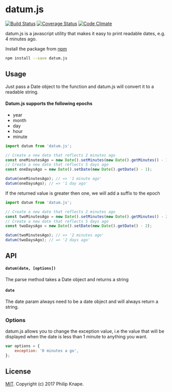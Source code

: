 # datum.js

[![Build Status](https://travis-ci.org/Knape/datum.js.svg?branch=master)](https://travis-ci.org/Knape/datum.js)
[![Coverage Status](https://coveralls.io/repos/github/Knape/datum.js/badge.svg?branch=master)](https://coveralls.io/github/Knape/datum.js?branch=master)
[![Code Climate](https://codeclimate.com/github/Knape/datum.js/badges/gpa.svg)](https://codeclimate.com/github/Knape/datum.js)

datum.js is a javascript utility that makes it easy to print readable dates, e.g. 4 minutes ago.

Install the package from [npm](https://npmjs.com/datum.js)

```bash
npm install --save datum.js
```

## Usage

Just pass a Date object to the function and datum.js will convert it to a readable string.

#### Datum.js supports the following epochs
* year
* month
* day
* hour
* minute

```js
import datum from 'datum.js';

// Create a new date that reflects 2 minutes ago
const oneMinutesAgo = new Date().setMinutes(new Date().getMinutes() - 1);
// Create a new date that reflects 5 days ago
const oneDaysAgo = new Date().setDate(new Date().getDate() - 1);

datum(oneMinutesAgo); // => '1 minute ago'
datum(oneDaysAgo); // => '1 day ago'
```

If the returned value is greater then one, we will add a suffix to the epoch

```js
import datum from 'datum.js';

// Create a new date that reflects 2 minutes ago
const twoMinutesAgo = new Date().setMinutes(new Date().getMinutes() - 2);
// Create a new date that reflects 5 days ago
const twoDaysAgo = new Date().setDate(new Date().getDate() - 2);

datum(twoMinutesAgo); // => '2 minutes ago'
datum(twoDaysAgo); // => '2 days ago'
```

## API

#### `datum(date, [options])`
The parse method takes a Date object and returns a string

#### `date`
The date param always need to be a date object and will always return a string.

### Options
datum.js allows you to change the exception value, i.e the value that will be displayed when the date is less than 1 minute to anything you want.
```javascript
var options = {
    exception: '0 minutes a go',
};
```

## License

[MIT](LICENSE). Copyright (c) 2017 Philip Knape.
